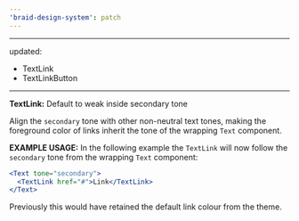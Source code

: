```yaml
---
'braid-design-system': patch
---
```


---
updated:
  - TextLink
  - TextLinkButton
---

**TextLink:** Default to weak inside secondary tone

Align the `secondary` tone with other non-neutral text tones, making the foreground color of links inherit the tone of the wrapping `Text` component.

**EXAMPLE USAGE:**
In the following example the `TextLink` will now follow the `secondary` tone from the wrapping `Text` component:

```jsx
<Text tone="secondary">
  <TextLink href="#">Link</TextLink>
</Text>
```

Previously this would have retained the default link colour from the theme.
